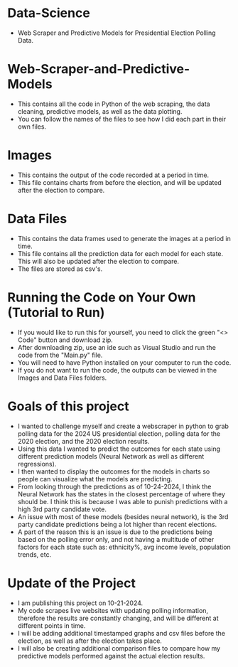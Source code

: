 # Data-Science
- Web Scraper and Predictive Models for Presidential Election Polling Data.

# Web-Scraper-and-Predictive-Models
- This contains all the code in Python of the web scraping, the data cleaning, predictive models, as well as the data plotting.<br>
- You can follow the names of the files to see how I did each part in their own files.

# Images
- This contains the output of the code recorded at a period in time.<br>
- This file contains charts from before the election, and will be updated after the election to compare.

# Data Files
- This contains the data frames used to generate the images at a period in time.<br>
- This file contains all the prediction data for each model for each state. This will also be updated after the election to compare.<br>
- The files are stored as csv's.

# Running the Code on Your Own (Tutorial to Run)
- If you would like to run this for yourself, you need to click the green "<> Code" button and download zip.<br>
- After downloading zip, use an ide such as Visual Studio and run the code from the "Main.py" file.<br>
- You will need to have Python installed on your computer to run the code.<br>
- If you do not want to run the code, the outputs can be viewed in the Images and Data Files folders.

# Goals of this project
- I wanted to challenge myself and create a webscraper in python to grab polling data for the 2024 US presidential election, polling data for the 2020 election, and the 2020 election results.<br>
- Using this data I wanted to predict the outcomes for each state using different prediction models (Neural Network as well as different regressions).<br>
- I then wanted to display the outcomes for the models in charts so people can visualize what the models are predicting.<br>
- From looking through the predictions as of 10-24-2024, I think the Neural Network has the states in the closest percentage of where they should be. I think this is because I was able to punish predictions with a high 3rd party candidate vote.<br>
- An issue with most of these models (besides neural network), is the 3rd party candidate predictions being a lot higher than recent elections. <br>
- A part of the reason this is an issue is due to the predictions being based on the polling error only, and not having a multitude of other factors for each state such as: ethnicity%, avg income levels, population trends, etc.<br>

# Update of the Project
- I am publishing this project on 10-21-2024.<br>
- My code scrapes live websites with updating polling information, therefore the results are constantly changing, and will be different at different points in time.<br>
- I will be adding additional timestamped graphs and csv files before the election, as well as after the election takes place.<br>
- I will also be creating additional comparison files to compare how my predictive models performed against the actual election results.
